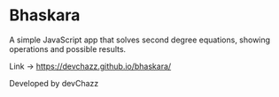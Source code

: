 # Bhaskara 

A simple JavaScript app that solves second degree equations, showing operations and possible results.

Link -> https://devchazz.github.io/bhaskara/

Developed by devChazz
